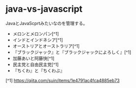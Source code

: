 # java-vs-javascript

JavaとJavaScprtみたいなのを管理する。

- メロンとメロンパン[^1]
- インドとインドネシア[^1]
- オーストリアとオーストラリア[^1]
- 『ブラックジャック』と『ブラックジャックによろしく』[^1]
- 加藤あいと阿藤快[^1]
- 民主党と自由民主党[^1]
- 『ちくわ』と『ちくわぶ』


[^1] https://qiita.com/suin/items/1e4791ac4fca4885eb73
